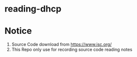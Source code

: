# reading-dhcp

# Notice
1. Source Code download from https://www.isc.org/
2. This Repo only use for recording source code reading notes

